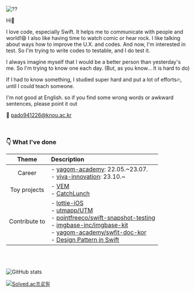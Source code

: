 ![??](https://user-images.githubusercontent.com/83933153/159289427-6a8ed1f9-87d2-4e91-8cac-d05baaf307fa.gif)


Hi👋

I love code, especially Swift. It helps me to communicate with people and world!😄 I also like having time to watch comic or hear rock. I like talking about ways how to improve the U.X. and codes. And now, I'm interested in test. So I'm trying to write codes to testable, and I do test it.

I always imagine myself that I would be a better person than yesterday's me. So I'm trying to know one each day. (But, as you know... It is hard to do)

If I had to know something, I studied super hard and put a lot of efforts🔥, until I could teach someone.

I'm not good at English. so if you find some wrong words or awkward sentences, please point it out

📮 pado941226@knou.ac.kr

<br>

### 👇 What I've done
|Theme|Description|
|:---:|:---|
| Career |- [yagom-academy](https://www.yagom-academy.kr/): 22.05.\~23.07. <br> - [viva-innovation](https://www.adoc.co.kr/): 23.10.\~|
| Toy projects |- [VEM](https://github.com/soo941226/VEM) <br> - [CatchLunch](https://github.com/soo941226/CatchLunch)|
| Contribute to |- [lottie-iOS](https://github.com/airbnb/lottie-ios) <br/> - [utmapp/UTM](https://github.com/utmapp/UTM) <br> - [pointfreeco/swift-snapshot-testing](https://github.com/pointfreeco/swift-snapshot-testing) <br> - [imgbase-inc/imgbase-kit](https://github.com/imgbase-inc/imgbase-kit) <br> - [yagom-academy/swfit-doc-kor](https://github.com/yagom-academy/swift-doc-kor) <br> - [Design Pattern in Swift](https://yagom.net/courses/design-pattern-in-swift/) |

<br>
<br>


![GitHub stats](https://github-readme-stats.vercel.app/api?username=soo941226&show_icons=true&theme=nord)

[![Solved.ac프로필](http://mazassumnida.wtf/api/generate_badge?boj=pado941226)](https://solved.ac/pado941226)
